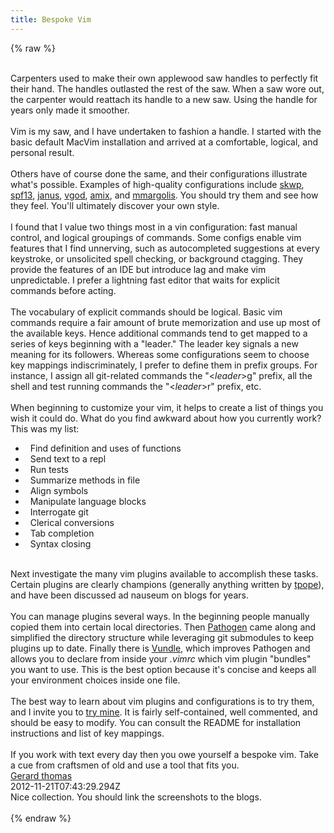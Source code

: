 ```yaml
---
title: Bespoke Vim
---
```


{% raw %}
<div class="css-full-post-content js-full-post-content">
<br />Carpenters used to make their own applewood saw handles to perfectly fit their hand. The handles outlasted the rest of the saw. When a saw wore out, the carpenter would reattach its handle to a new saw. Using the handle for years only made it smoother.<br /><br />Vim is my saw, and I have undertaken to fashion a handle. I started with the basic default MacVim installation and arrived at a comfortable, logical, and personal result.<br /><br />Others have of course done the same, and their configurations illustrate what's possible. Examples of high-quality configurations include <a href="https://github.com/skwp/dotfiles">skwp</a>, <a href="https://github.com/spf13/spf13-vim">spf13</a>, <a href="https://github.com/carlhuda/janus">janus</a>, <a href="https://github.com/vgod/vimrc">vgod</a>, <a href="https://github.com/amix/vimrc">amix</a>, and <a href="https://github.com/mrmargolis/vim_files">mmargolis</a>. You should try them and see how they feel. You'll ultimately discover your own style.<br /><br />I found that I value two things most in a vin configuration: fast manual control, and logical groupings of commands. Some configs enable vim features that I find unnerving, such as autocompleted suggestions at every keystroke, or unsolicited spell checking, or background ctagging. They provide the features of an IDE but introduce lag and make vim unpredictable. I prefer a lightning fast editor that waits for explicit commands before acting.<br /><br />The vocabulary of explicit commands should be logical. Basic vim commands require a fair amount of brute memorization and use up most of the available keys. Hence additional commands tend to get mapped to a series of keys beginning with a "leader." The leader key signals a new meaning for its followers. Whereas some configurations seem to choose key mappings indiscriminately, I prefer to define them in prefix groups. For instance, I assign all git-related commands the "&lt;<i>leader</i>&gt;g" prefix, all the shell and test running commands the "&lt;<i>leader</i>&gt;r" prefix, etc.<br /><br />When beginning to customize your vim, it helps to create a list of things you wish it could do. What do you find awkward about how you currently work? This was my list:<br /><ul><li>&nbsp; Find definition and uses of functions</li><li>&nbsp; Send text to a repl</li><li>&nbsp; Run tests</li><li>&nbsp; Summarize methods in file</li><li>&nbsp; Align symbols</li><li>&nbsp; Manipulate language blocks</li><li>&nbsp; Interrogate git</li><li>&nbsp; Clerical conversions</li><li>&nbsp; Tab completion</li><li>&nbsp; Syntax closing</li></ul><br />Next investigate the many vim plugins available to accomplish these tasks. Certain plugins are clearly champions (generally anything written by <a href="https://github.com/tpope">tpope</a>), and have been discussed ad nauseum on blogs for years.<br /><br />You can manage plugins several ways. In the beginning people manually copied them into certain local directories. Then <a href="https://github.com/tpope/vim-pathogen">Pathogen</a> came along and simplified the directory structure while leveraging git submodules to keep plugins up to date. Finally there is <a href="https://github.com/gmarik/vundle">Vundle</a>, which improves Pathogen and allows you to declare from inside your <i>.vimrc</i> which vim plugin "bundles" you want to use. This is the best option because it's concise and keeps all your environment choices inside one file.<br /><br />The best way to learn about vim plugins and configurations is to try them, and I invite you to <a href="https://github.com/begriffs/dotfiles">try mine</a>. It is fairly self-contained, well commented, and should be easy to modify. You can consult the README for installation instructions and list of key mappings.<br /><br />If you work with text every day then you owe yourself a bespoke vim. Take a cue from craftsmen of old and use a tool that fits you.
</div>
<div class="css-full-comments-content js-full-comments-content">
<div class="css-full-comment js-full-comment">
  <div class="css-comment-user-link js-comment-user-link">
  <a href="http://www.blogger.com/profile/14113492611976509889">
  <div class="css-comment-name js-comment-name">
    Gerard thomas
  </div>
  </a>
  <div class="css-comment-date js-comment-date">
    2012-11-21T07:43:29.294Z
  </div>
  </div>
  <div class="css-comment-content js-comment-content">
    Nice collection. You should link the screenshots to the blogs.<br />
  </div>
  <br/>
</div>
</div>
{% endraw %}
